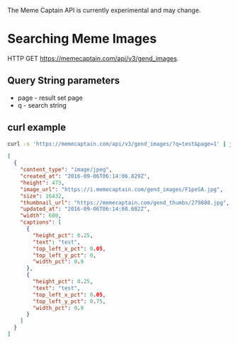 The Meme Captain API is currently experimental and may change.

# Searching Meme Images

HTTP GET https://memecaptain.com/api/v3/gend_images.

## Query String parameters

- page - result set page
- q - search string

## curl example

```sh
curl -s 'https://memecaptain.com/api/v3/gend_images/?q=test&page=1' | jq .
```

```json
[
  {
    "content_type": "image/jpeg",
    "created_at": "2016-09-06T06:14:06.829Z",
    "height": 473,
    "image_url": "https://i.memecaptain.com/gend_images/F1peSA.jpg",
    "size": 16432,
    "thumbnail_url": "https://memecaptain.com/gend_thumbs/279888.jpg",
    "updated_at": "2016-09-06T06:14:08.682Z",
    "width": 600,
    "captions": [
      {
        "height_pct": 0.25,
        "text": "test",
        "top_left_x_pct": 0.05,
        "top_left_y_pct": 0,
        "width_pct": 0.9
      },
      {
        "height_pct": 0.25,
        "text": "test",
        "top_left_x_pct": 0.05,
        "top_left_y_pct": 0.75,
        "width_pct": 0.9
      }
    ]
  }
]
```

